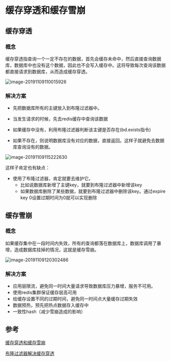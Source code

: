 # 缓存穿透和缓存雪崩



## 缓存穿透



### 概念

缓存穿透指查询一个一定不存在的数据，首先会缓存未命中，然后直接查询数据库，数据库中也没有这个数据，因此也不会写入缓存中。这将导致每次查询该数据都直接请求到数据库，从而造成缓存穿透。

![image-20191109110015926](https://tva1.sinaimg.cn/large/006y8mN6gy1g8rltbf2zkj30g00im0w3.jpg)



### 解决方案

- 先把数据库所有的主键放入到布隆过滤器中。

- 当发生请求的时候，先去redis缓存中查询该数据
- 如果缓存中没有，利用布隆过滤器判断该主键是否存在(bd.exists指令)
- 如果不存在，则说明数据库没有对应的数据，直接返回。这样子就避免去数据库查询没有的数据。

![image-20191109115222630](https://tva1.sinaimg.cn/large/006y8mN6gy1g8rnbj6pppj30k40majxa.jpg)



这样子肯定也有缺点：

- 使用了布隆过滤器，肯定就要去维护它。
  - 比如说数据库新增了主键key，就要到布隆过滤器中新增该key
  - 如果数据库删除了某些数据，就要到布隆过滤器中删除该key。通过expire key 0设置过期时间为0就可以实现删除





## 缓存雪崩

### 概念

如果缓存集中在一段时间内失效，所有的查询都落在数据库上，数据库调用了暴增，造成数据库挂掉的情况，这就是缓存雪崩。

![image-20191109120302486](https://tva1.sinaimg.cn/large/006y8mN6gy1g8rnmml3eij310m0lcwnm.jpg)





### 解决方案

- 应用层限流，避免同一时间大量请求导致数据库压力暴增，服务不可用。
- 使用redis集群保证缓存层高可用
- 给缓存设置不同的过期时间，避免同一时间点大量缓存过期失效
- 数据预热，预先把热点数据存入缓存中
- 一致性hash（减少雪崩造成的影响）







## 参考

[缓存穿透和缓存雪崩](https://www.cnblogs.com/George1994/p/10668889.html)

[布隆过滤器解决缓存穿透](https://q.cnblogs.com/q/117521/)